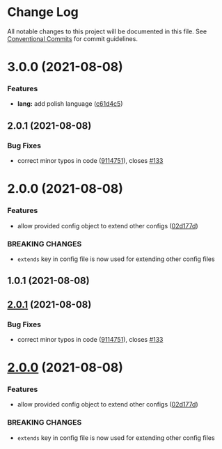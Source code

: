 # Change Log

All notable changes to this project will be documented in this file.
See [Conventional Commits](https://conventionalcommits.org) for commit guidelines.

# 3.0.0 (2021-08-08)


### Features

* **lang:** add polish language ([c61d4c5](https://github.com/shoaibbhimani/react-monorepo-examplee/commit/c61d4c56ffa9baaaef83af18127ecb2bb1ef3505))



## 2.0.1 (2021-08-08)


### Bug Fixes

* correct minor typos in code ([9114751](https://github.com/shoaibbhimani/react-monorepo-examplee/commit/9114751549e81bb541e22f1cbf4c3d719d25fb6a)), closes [#133](https://github.com/shoaibbhimani/react-monorepo-examplee/issues/133)



# 2.0.0 (2021-08-08)


### Features

* allow provided config object to extend other configs ([02d177d](https://github.com/shoaibbhimani/react-monorepo-examplee/commit/02d177d40fed13688c8aa2726421d5ee5d1d029d))


### BREAKING CHANGES

* `extends` key in config file is now used for extending other config files



## 1.0.1 (2021-08-08)





## [2.0.1](https://github.com/shoaibbhimani/react-monorepo-examplee/compare/v2.0.0...v2.0.1) (2021-08-08)


### Bug Fixes

* correct minor typos in code ([9114751](https://github.com/shoaibbhimani/react-monorepo-examplee/commit/9114751549e81bb541e22f1cbf4c3d719d25fb6a)), closes [#133](https://github.com/shoaibbhimani/react-monorepo-examplee/issues/133)





# [2.0.0](https://github.com/shoaibbhimani/react-monorepo-examplee/compare/v1.0.1...v2.0.0) (2021-08-08)


### Features

* allow provided config object to extend other configs ([02d177d](https://github.com/shoaibbhimani/react-monorepo-examplee/commit/02d177d40fed13688c8aa2726421d5ee5d1d029d))


### BREAKING CHANGES

* `extends` key in config file is now used for extending other config files

